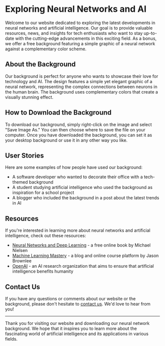 <!--font:Inter-->

# Exploring Neural Networks and AI

Welcome to our website dedicated to exploring the latest developments in neural networks and artificial intelligence. Our goal is to provide valuable resources, news, and insights for tech enthusiasts who want to stay up-to-date with the cutting-edge advancements in this exciting field. As a bonus, we offer a free background featuring a simple graphic of a neural network against a complementary color scheme.

## About the Background

Our background is perfect for anyone who wants to showcase their love for technology and AI. The design features a simple yet elegant graphic of a neural network, representing the complex connections between neurons in the human brain. The background uses complementary colors that create a visually stunning effect.

## How to Download the Background

To download our background, simply right-click on the image and select "Save Image As." You can then choose where to save the file on your computer. Once you have downloaded the background, you can set it as your desktop background or use it in any other way you like.

## User Stories

Here are some examples of how people have used our background:

- A software developer who wanted to decorate their office with a tech-themed background
- A student studying artificial intelligence who used the background as inspiration for a school project
- A blogger who included the background in a post about the latest trends in AI

## Resources

If you're interested in learning more about neural networks and artificial intelligence, check out these resources:

- [Neural Networks and Deep Learning](http://neuralnetworksanddeeplearning.com/) - a free online book by Michael Nielsen
- [Machine Learning Mastery](https://machinelearningmastery.com/) - a blog and online course platform by Jason Brownlee
- [OpenAI](https://openai.com/) - an AI research organization that aims to ensure that artificial intelligence benefits humanity

## Contact Us

If you have any questions or comments about our website or the background, please don't hesitate to [contact us](#contact). We'd love to hear from you!

---

Thank you for visiting our website and downloading our neural network background. We hope that it inspires you to learn more about the fascinating world of artificial intelligence and its applications in various fields.

<!--

Write me content for website with wallpaper which alt text is:

"A wallpaper with a simple graphic of a neural network, against a background of complementary colors."

The name/title of the page should not be 1:1 copy of the alt text but rather a real content of the website which is using this wallpaper.

- Use markdown format 
- Start with heading
- Heading should be short and concise
- The content should look like a real website 
- The website should not be about the wallpaper, wallpaper is just a related background
- Heading should be contain work "wallpaper" or "background"
- Include real sections like references, contact, user stories, etc. use things relevant to the page purpose.
- Feel free to use structure like headings, bullets, numbering, blockquotes, paragraphs, horizontal lines, etc.
- You can use formatting like bold or _italic_
- You can include UTF-8 emojis
- Links should be only #hash anchors (and you can refer to the document itself)
- Do not include images


---


# Neural Network Background Wallpaper for Tech Enthusiasts

Welcome to our website dedicated to tech enthusiasts who want to stay up-to-date with the latest developments in neural networks. Our website provides valuable resources, news, and insights into the world of artificial intelligence. As a bonus, we offer a free wallpaper featuring a simple graphic of a neural network against a background of complementary colors.

## About the Wallpaper

Our wallpaper is perfect for anyone who wants to showcase their love for technology and AI. The design features a simple yet elegant graphic of a neural network, which represents the complex connections between neurons in the human brain. The background is made up of complementary colors that create a visually stunning effect.

## How to Download the Wallpaper

To download our wallpaper, simply right-click on the image and select "Save Image As." You can then choose where to save the file on your computer. Once you have downloaded the wallpaper, you can set it as your desktop background or use it in any other way you like.

## User Stories

Here are some examples of how people have used our wallpaper:

- A software developer who wanted to decorate their office with a tech-themed wallpaper
- A student studying artificial intelligence who used the wallpaper as inspiration for a school project
- A blogger who included the wallpaper in a post about the latest trends in AI

## References

If you're interested in learning more about neural networks and artificial intelligence, check out these resources:

- [Neural Networks and Deep Learning](http://neuralnetworksanddeeplearning.com/) - a free online book by Michael Nielsen
- [Machine Learning Mastery](https://machinelearningmastery.com/) - a blog and online course platform by Jason Brownlee
- [OpenAI](https://openai.com/) - an AI research organization that aims to ensure that artificial intelligence benefits humanity

## Contact Us

If you have any questions or comments about our website or the wallpaper, please don't hesitate to [contact us](#contact). We'd love to hear from you!

---

Thank you for visiting our website and downloading our neural network background wallpaper. We hope that it inspires you to learn more about the fascinating world of artificial intelligence.


---


Heading should not include word "wallpaper". The website should not be about the wallpaper itself, wallpaper is just a related background, rewrite whole content.


---


# Exploring the Fascinating World of Neural Networks

Welcome to our website dedicated to exploring the latest developments in neural networks and artificial intelligence. Our goal is to provide valuable resources, news, and insights for tech enthusiasts who want to stay up-to-date with the cutting-edge advancements in this exciting field. As a bonus, we offer a free background featuring a simple graphic of a neural network against a background of complementary colors.

## About the Background

Our background is a perfect complement to anyone who wants to showcase their love for technology and AI. The design features a simple yet elegant graphic of a neural network, which represents the complex connections between neurons in the human brain. The background is made up of complementary colors that create a visually stunning effect.

## How to Download the Background

To download our background, simply right-click on the image and select "Save Image As." You can then choose where to save the file on your computer. Once you have downloaded the background, you can set it as your desktop background or use it in any other way you like.

## User Stories

Here are some examples of how people have used our background:

- A software developer who wanted to decorate their office with a tech-themed background
- A student studying artificial intelligence who used the background as inspiration for a school project
- A blogger who included the background in a post about the latest trends in AI

## Resources

If you're interested in learning more about neural networks and artificial intelligence, check out these resources:

- [Neural Networks and Deep Learning](http://neuralnetworksanddeeplearning.com/) - a free online book by Michael Nielsen
- [Machine Learning Mastery](https://machinelearningmastery.com/) - a blog and online course platform by Jason Brownlee
- [OpenAI](https://openai.com/) - an AI research organization that aims to ensure that artificial intelligence benefits humanity

## Contact Us

If you have any questions or comments about our website or the background, please don't hesitate to [contact us](#contact). We'd love to hear from you!

---

Thank you for visiting our website and downloading our neural network background. We hope that it inspires you to learn more about the fascinating world of artificial intelligence and its applications in various fields.


---


Heading is too long, rewrite whole content.


---


# Discovering Neural Networks and Artificial Intelligence

Welcome to our website dedicated to exploring the latest developments in neural networks and artificial intelligence. Our goal is to provide valuable resources, news, and insights for tech enthusiasts who want to stay up-to-date with the cutting-edge advancements in this exciting field. As a bonus, we offer a free background featuring a simple graphic of a neural network against a complementary color scheme.

## About the Background

Our background is perfect for anyone who wants to showcase their love for technology and AI. The design features a simple yet elegant graphic of a neural network, which represents the complex connections between neurons in the human brain. The background uses complementary colors that create a visually stunning effect.

## How to Download the Background

To download our background, simply right-click on the image and select "Save Image As." You can then choose where to save the file on your computer. Once you have downloaded the background, you can set it as your desktop background or use it in any other way you like.

## User Stories

Here are some examples of how people have used our background:

- A software developer who wanted to decorate their office with a tech-themed background
- A student studying artificial intelligence who used the background as inspiration for a school project
- A blogger who included the background in a post about the latest trends in AI

## Resources

If you're interested in learning more about neural networks and artificial intelligence, check out these resources:

- [Neural Networks and Deep Learning](http://neuralnetworksanddeeplearning.com/) - a free online book by Michael Nielsen
- [Machine Learning Mastery](https://machinelearningmastery.com/) - a blog and online course platform by Jason Brownlee
- [OpenAI](https://openai.com/) - an AI research organization that aims to ensure that artificial intelligence benefits humanity

## Contact Us

If you have any questions or comments about our website or the background, please don't hesitate to [contact us](#contact). We'd love to hear from you!

---

Thank you for visiting our website and downloading our neural network background. We hope that it inspires you to learn more about the fascinating world of artificial intelligence and its applications in various fields.


---


Heading is too long, rewrite whole content.


---


# Exploring Neural Networks and AI

Welcome to our website dedicated to exploring the latest developments in neural networks and artificial intelligence. Our goal is to provide valuable resources, news, and insights for tech enthusiasts who want to stay up-to-date with the cutting-edge advancements in this exciting field. As a bonus, we offer a free background featuring a simple graphic of a neural network against a complementary color scheme.

## About the Background

Our background is perfect for anyone who wants to showcase their love for technology and AI. The design features a simple yet elegant graphic of a neural network, representing the complex connections between neurons in the human brain. The background uses complementary colors that create a visually stunning effect.

## How to Download the Background

To download our background, simply right-click on the image and select "Save Image As." You can then choose where to save the file on your computer. Once you have downloaded the background, you can set it as your desktop background or use it in any other way you like.

## User Stories

Here are some examples of how people have used our background:

- A software developer who wanted to decorate their office with a tech-themed background
- A student studying artificial intelligence who used the background as inspiration for a school project
- A blogger who included the background in a post about the latest trends in AI

## Resources

If you're interested in learning more about neural networks and artificial intelligence, check out these resources:

- [Neural Networks and Deep Learning](http://neuralnetworksanddeeplearning.com/) - a free online book by Michael Nielsen
- [Machine Learning Mastery](https://machinelearningmastery.com/) - a blog and online course platform by Jason Brownlee
- [OpenAI](https://openai.com/) - an AI research organization that aims to ensure that artificial intelligence benefits humanity

## Contact Us

If you have any questions or comments about our website or the background, please don't hesitate to [contact us](#contact). We'd love to hear from you!

---

Thank you for visiting our website and downloading our neural network background. We hope that it inspires you to learn more about the fascinating world of artificial intelligence and its applications in various fields.


---


Write me a Google font which is best fitting for the website.

Pick from the list:
- IBM Plex Sans
- Inter
- Exo 2
- Roboto
- Playfair Display
- Lobster
- Futura
- Dancing Script
- Raleway
- Lato
- Open Sans
- Poppins
- Alegreya
- Montserrat
- Great Vibes
- Barlow Condensed
- Orbitron


Write just the font name nothing else.


---


Inter

-->
